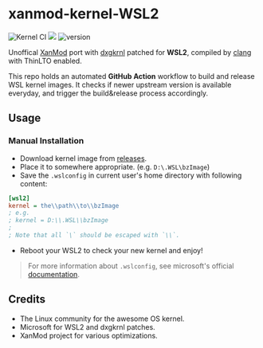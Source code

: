 # xanmod-kernel-WSL2
![Kernel CI](https://github.com/Zugfritze/xanmod-kernel-WSL2/actions/workflows/build.yml/badge.svg?branch=main)
![](https://img.shields.io/github/license/Zugfritze/xanmod-kernel-WSL2)
![version](https://badgen.net/github/release/Zugfritze/xanmod-kernel-WSL2)

Unoffical [XanMod](https://github.com/xanmod/linux) port with [dxgkrnl](https://github.com/microsoft/WSL2-Linux-Kernel/tree/linux-msft-wsl-5.15.62.1/drivers/hv/dxgkrnl) patched for **WSL2**, compiled by [clang](https://clang.llvm.org/) with ThinLTO enabled.

This repo holds an automated **GitHub Action** workflow to build and release WSL kernel images. It checks if newer upstream version is available everyday, and trigger the build&release process accordingly. 

## Usage

### Manual Installation

* Download kernel image from [releases](https://github.com/Zugfritze/xanmod-kernel-WSL2/releases).
* Place it to somewhere appropriate. (e.g. `D:\.WSL\bzImage`) 
* Save the `.wslconfig` in current user's home directory with following content:
```ini
[wsl2]
kernel = the\\path\\to\\bzImage
; e.g.
; kernel = D:\\.WSL\\bzImage
;
; Note that all `\` should be escaped with `\\`.
```
* Reboot your WSL2 to check your new kernel and enjoy!

> For more information about `.wslconfig`, see microsoft's official [documentation](https://docs.microsoft.com/en-us/windows/wsl/wsl-config#configure-global-options-with-wslconfig).

## Credits

* The Linux community for the awesome OS kernel.
* Microsoft for WSL2 and dxgkrnl patches.
* XanMod project for various optimizations.

